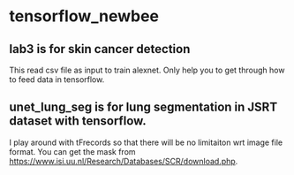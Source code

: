 # tensorflow_newbee
## lab3 is for skin cancer detection
This read csv file as input to train alexnet. Only help you to get through how to feed data in tensorflow.
## unet_lung_seg is for lung segmentation in __JSRT__ dataset with tensorflow.

I play around with tFrecords so that there will be no limitaiton wrt image file format. You can get the mask from https://www.isi.uu.nl/Research/Databases/SCR/download.php.
